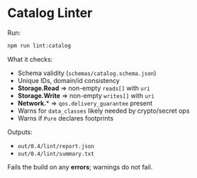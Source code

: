 # Catalog Linter

Run:
```bash
npm run lint:catalog
```

What it checks:
- Schema validity (`schemas/catalog.schema.json`)
- Unique IDs, domain/id consistency
- **Storage.Read** ⇒ non-empty `reads[]` with `uri`
- **Storage.Write** ⇒ non-empty `writes[]` with `uri`
- **Network.*** ⇒ `qos.delivery_guarantee` present
- Warns for `data_classes` likely needed by crypto/secret ops
- Warns if `Pure` declares footprints

Outputs:
- `out/0.4/lint/report.json`
- `out/0.4/lint/summary.txt`

Fails the build on any **errors**; warnings do not fail.
